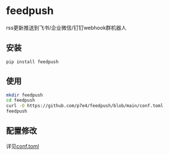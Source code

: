 # feedpush

rss更新推送到飞书/企业微信/钉钉webhook群机器人


## 安装

`pip install feedpush`


## 使用

``` bash
mkdir feedpush
cd feedpush
curl -O https://github.com/p7e4/feedpush/blob/main/conf.toml
feedpush
```


## 配置修改

详见[conf.toml](https://github.com/p7e4/feedpush/blob/main/conf.toml)

